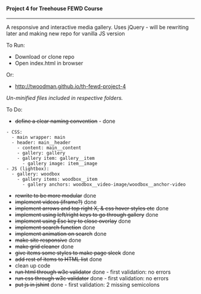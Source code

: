 #### Project 4 for Treehouse FEWD Course
----

A responsive and interactive media gallery.
Uses jQuery - will be rewriting later and making new repo for vanilla JS version


To Run:
- Download or clone repo
- Open index.html in browser


Or:
- http://twoodman.github.io/th-fewd-project-4



*Un-minified files included in respective folders.*


To Do:

- ~~define a clear naming convention~~ - done
```
- CSS:
  - main wrapper: main
  - header: main__header
    - content: main__content
    - gallery: gallery
    - gallery item: gallery__item
      - gallery image: item__image
- JS (lightbox):
  - gallery: woodbox
    - gallery items: woodbox__item
      - gallery anchors: woodbox__video-image/woodbox__anchor-video
```

- ~~rewrite to be more modular~~ done
- ~~implement videos (iframe?)~~ done
- ~~implement arrows and top right X, & css hover styles etc~~ done
- ~~implement using left/right keys to go through gallery~~ done
- ~~implement using Esc key to close overlay~~ done
- ~~implement search function~~ done
- ~~implement animation on search~~ done
- ~~make site responsive~~ done
- ~~make grid cleaner~~ done
- ~~give items some styles to make page sleek~~ done
- ~~add rest of items to HTML list~~ done
- clean up code
- ~~run html through w3c validator~~ done - first validation: no errors
- ~~run css through w3c validator~~ done - first validation: no errors
- ~~put js in jshint~~ done - first validation: 2 missing semicolons